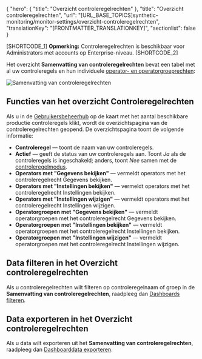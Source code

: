 {
  "hero": {
    "title": "Overzicht controleregelrechten"
  },
  "title": "Overzicht controleregelrechten",
  "url": "[URL_BASE_TOPICS]synthetic-monitoring/monitor-settings/overzicht-controleregelrechten",
  "translationKey": "[FRONTMATTER_TRANSLATIONKEY]",
  "sectionlist": false
}

[SHORTCODE_1] **Opmerking:** Controleregelrechten is beschikbaar voor Administrators met accounts op Enterprise-niveau. [SHORTCODE_2]

Het overzicht **Samenvatting van controleregelrechten** bevat een tabel met al uw controleregels en hun individuele [operator- en operatorgroeprechten]([LINK_URL_1]):

![Samenvatting van controleregelrechten]([LINK_URL_2])

## Functies van het overzicht Controleregelrechten

Als u in de [Gebruikersbeheerhub]([LINK_URL_3]) op de kaart met het aantal beschikbare productie controleregels klikt, wordt de overzichtspagina van de controleregelrechten geopend. De overzichtspagina toont de volgende informatie:

- **Controleregel** — toont de naam van uw controleregels.
- **Actief** — geeft de status van uw controleregels aan. Toont *Ja* als de controleregels is ingeschakeld; anders, toont *Nee* samen met de [controleregelmodus]([LINK_URL_4]).
- **Operators met "Gegevens bekijken"** — vermeldt operators met het controleregelrecht Gegevens bekijken.
- **Operators met "Instellingen bekijken"** — vermeldt operators met het controleregelrecht Instellingen bekijken.
- **Operators met "Instellingen wijzigen"** — vermeldt operators met het controleregelrecht Instellingen wijzigen.
- **Operatorgroepen met "Gegevens bekijken"** — vermeldt operatorgroepen met het controleregelrecht Gegevens bekijken.
- **Operatorgroepen met "Instellingen bekijken"** — vermeldt operatorgroepen met het controleregelrecht Instellingen bekijken.
- **Operatorgroepen met "Instellingen wijzigen"** — vermeldt operatorgroepen met het controleregelrecht Instellingen wijzigen.

## Data filteren in het Overzicht controleregelrechten

Als u controleregelrechten wilt filteren op controleregelnaam of groep in de **Samenvatting van controleregelrechten**, raadpleeg dan [Dashboards filteren]([LINK_URL_5]).

## Data exporteren in het Overzicht controleregelrechten

Als u data wilt exporteren uit het **Samenvatting van controleregelrechten**, raadpleeg dan [Dashboarddata exporteren]([LINK_URL_6]).